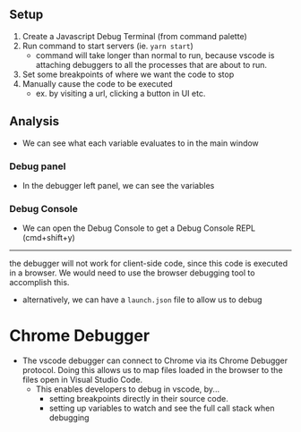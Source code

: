 
## Setup
1. Create a Javascript Debug Terminal (from command palette)
2. Run command to start servers (ie. `yarn start`)
    - command will take longer than normal to run, because vscode is attaching debuggers to all the processes that are about to run.
3. Set some breakpoints of where we want the code to stop
4. Manually cause the code to be executed
    - ex. by visiting a url, clicking a button in UI etc.

## Analysis
- We can see what each variable evaluates to in the main window

### Debug panel
- In the debugger left panel, we can see the variables

### Debug Console
- We can open the Debug Console to get a Debug Console REPL (cmd+shift+y)

* * *

the debugger will not work for client-side code, since this code is executed in a browser. We would need to use the browser debugging tool to accomplish this.
- alternatively, we can have a `launch.json` file to allow us to debug

# Chrome Debugger
- The vscode debugger can connect to Chrome via its Chrome Debugger protocol. Doing this allows us to map files loaded in the browser to the files open in Visual Studio Code.
    - This enables developers to debug in vscode, by...
        - setting breakpoints directly in their source code.
        - setting up variables to watch and see the full call stack when debugging
